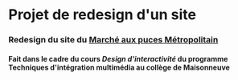 # Projet de redesign d'un site
### Redesign du site du [Marché aux puces Métropolitain](https://marcheauxpucesmetropolitain.ca/)
#### Fait dans le cadre du cours *Design d'interactivité* du programme Techniques d'intégration multimédia au collège de Maisonneuve

